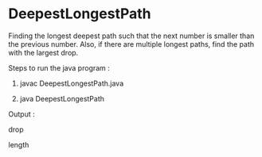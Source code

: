 # DeepestLongestPath

Finding the longest deepest path such that the next number is smaller than the previous number.
Also, if there are multiple longest paths, find the path with the largest drop.

Steps to run the java program :

1. javac DeepestLongestPath.java

2. java DeepestLongestPath

Output : 

drop 

length

